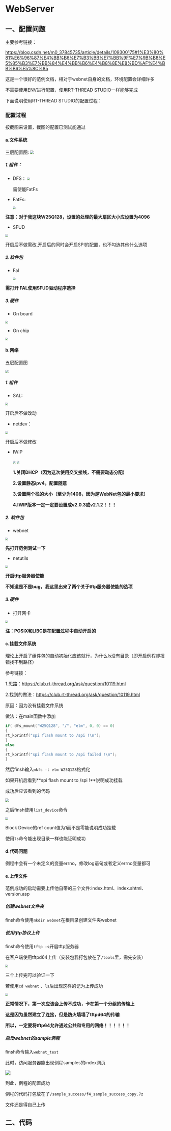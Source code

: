 # WebServer





## 一、配置问题

主要参考链接：

https://blog.csdn.net/m0_37845735/article/details/109300175#1%E3%80%81%E6%96%87%E4%BB%B6%E7%B3%BB%E7%BB%9F%E7%9B%B8%E5%85%B3%E7%BB%84%E4%BB%B6%E4%B8%8E%E8%BD%AF%E4%BB%B6%E5%8C%85

这是一个很好的范例文档，相对于webnet自身的文档，环境配置会详细许多

不需要使用ENV进行配置，使用RT-THREAD STUDIO一样能够完成

下面说明使用RT-THREAD STUDIO的配置过程：

### 配置过程

按截图来设置，截图的配置已测试能通过



#### a.文件系统

三层配置图:
<img src="/Pics/文件系统的三层配置.png" style="zoom:67%;" />



##### 1.组件：

- DFS： 
   <img src="/Pics/DFS.jpg" style="zoom: 50%;" />

   需使能FatFs

- FatFs:

   <img src="/Pics/FatFs.jpg" style="zoom: 50%;" />

**注意：对于我这块W25Q128，设置的处理的最大扇区大小应设置为4096**

- SFUD

<img src="/Pics/SFUD.jpg" style="zoom:50%;" />

开启后不做需改,开启后的同时会开启SPI的配置，也不勾选其他什么选项

##### 2.软件包

- Fal

  <img src="/Pics/Fal.jpg" style="zoom: 50%;" />

**需打开 FAL使用SFUD驱动程序选择**

##### 3.硬件

- On board

<img src="Pics/SPI_FLASH.jpg" style="zoom:50%;" />

- On chip

<img src="Pics/ON_CHIP_FLASH.jpg" style="zoom:50%;" />







#### b.网络

五层配置图

<img src="Pics/网络的五层配置.png" style="zoom:60%;" />



##### 1.组件

- SAL:

<img src="Pics/SAL.jpg" style="zoom:50%;" />

开启后不做改动

- netdev：

<img src="Pics/netdev.jpg" style="zoom:50%;" />

开启后不做修改

- IWIP

  <img src="Pics/IWIP_1.JPG" style="zoom:50%;" />

  <img src="Pics/IWIP_2.JPG" style="zoom:50%;" />

  **1.关闭DHCP（因为这次使用交叉接线，不需要动态分配）**

  **2.设置静态ipv4，配置随意**

  **3.设置两个栈的大小（至少为1408，因为是WebNet包的最小要求）**
  
  **4.IWIP版本一定一定要设置成v2.0.3或v2.1.2！！！**

##### 2. 软件包

- webnet

<img src="Pics/webnet.jpg" style="zoom:50%;" />

**先打开范例测试一下**

- netutils 

<img src="Pics/netutils.jpg" style="zoom:50%;" />

**开启tftp服务器使能**

**不知道是不是bug，我这里出来了两个关于tftp服务器使能的选项**



##### 3.硬件

- 打开网卡

<img src="Pics/ETH.jpg" style="zoom:50%;" />



**注：POSIX和LIBC是在配置过程中自动开启的**



#### c.挂载文件系统

理论上开启了组件包的自动初始化应该就行，为什么ls没有目录（即开启例程却报错找不到路径）

参考链接：

1.思路：https://club.rt-thread.org/ask/question/10119.html

2.找到的做法：https://club.rt-thread.org/ask/question/10119.html



原因：因为没有挂载文件系统

做法：在main函数中添加

```c
if( dfs_mount("W25Q128", "/", "elm", 0, 0) == 0)
{
rt_kprintf("spi flash mount to /spi !\n");
}
else
{
rt_kprintf("spi flash mount to /spi failed !\n");
}
```

然后finsh输入``mkfs -t elm W25Q128``格式化


如果开机后看到**spi flash mount to /spi !**说明成功挂载

成功后应该看到的代码

<img src="/Pics/开机.jpg" style="zoom:67%;" />

之后finsh使用``list_device``命令

<img src="Pics/list_device.jpg" style="zoom:50%;" />

Block Device的ref count值为1而不是零能说明成功挂载

使用``ls``命令能出现目录一样也能证明成功

#### d.代码问题

例程中会有一个未定义的变量errno，修改log语句或者定义errno变量都可

#### e.上传文件

范例成功的启动需要上传他自带的三个文件:index.html、index.shtml、version.asp

##### 创建webnet文件夹

finsh命令使用``mkdir webnet``在根目录创建文件夹webnet

##### 使用tftp协议上传

finsh命令使用``tftp -s``开启tftp服务器

在客户端使用tftpd64上传（安装包我打包放在了``/tools``里，需先安装）

<img src="Pics/tftpd64.jpg" style="zoom:50%;" />

三个上传完可以验证一下

若使用``cd webnet`` 、``ls``后出现这样的记为上传成功

<img src="Pics/samples_success.jpg" style="zoom:50%;" />

**正常情况下，第一次应该会上传不成功，卡在第一个分组的传输上**

**这是因为虽然建立了连接，但是防火墙墙了tftpd64的传输**

**所以，一定要将tftp64允许通过公共和专用的网络！！！！！！**



##### 启动webnet的sample例程

finsh命令输入``webnet_test``

此时，访问服务器能出现例程samples的index网页

![](/Pics/index_html.jpg)

到此，例程的配置成功

例程的代码打包放在了``/sample_success/f4_sample_success_copy.7z``

文件还是得自己上传



## 二、代码


